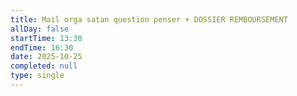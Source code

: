 ```yaml
---
title: Mail orga satan question penser + DOSSIER REMBOURSEMENT
allDay: false
startTime: 13:30
endTime: 16:30
date: 2025-10-25
completed: null
type: single
---
```

